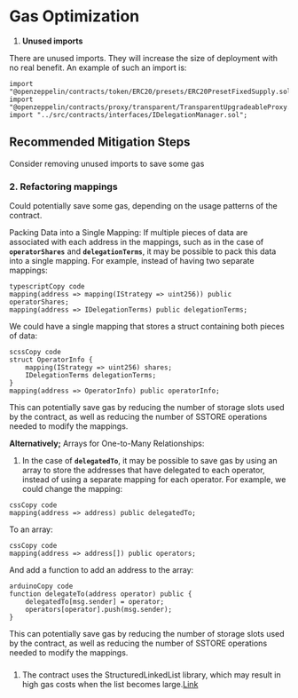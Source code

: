 # Gas Optimization

1. **Unused imports**

There are unused imports. They will increase the size of deployment with no real benefit. An example of such an import is:

```
import "@openzeppelin/contracts/token/ERC20/presets/ERC20PresetFixedSupply.sol";
import "@openzeppelin/contracts/proxy/transparent/TransparentUpgradeableProxy.sol";
import "../src/contracts/interfaces/IDelegationManager.sol";

```

## Recommended Mitigation Steps

Consider removing unused imports to save some gas

### 2. Refactoring mappings

Could potentially save some gas, depending on the usage patterns of the contract.

Packing Data into a Single Mapping: If multiple pieces of data are associated with each address in the mappings, such as in the case of **`operatorShares`** and **`delegationTerms`**, it may be possible to pack this data into a single mapping. For example, instead of having two separate mappings:

```
typescriptCopy code
mapping(address => mapping(IStrategy => uint256)) public operatorShares;
mapping(address => IDelegationTerms) public delegationTerms;

```

We could have a single mapping that stores a struct containing both pieces of data:

```
scssCopy code
struct OperatorInfo {
    mapping(IStrategy => uint256) shares;
    IDelegationTerms delegationTerms;
}
mapping(address => OperatorInfo) public operatorInfo;

```

This can potentially save gas by reducing the number of storage slots used by the contract, as well as reducing the number of SSTORE operations needed to modify the mappings.

**Alternatively;** Arrays for One-to-Many Relationships:

1. In the case of **`delegatedTo`**, it may be possible to save gas by using an array to store the addresses that have delegated to each operator, instead of using a separate mapping for each operator. For example, we could change the mapping:

```
cssCopy code
mapping(address => address) public delegatedTo;

```

To an array:

```
cssCopy code
mapping(address => address[]) public operators;

```

And add a function to add an address to the array:

```
arduinoCopy code
function delegateTo(address operator) public {
    delegatedTo[msg.sender] = operator;
    operators[operator].push(msg.sender);
}

```

This can potentially save gas by reducing the number of storage slots used by the contract, as well as reducing the number of SSTORE operations needed to modify the mappings.

### 

1. The contract uses the StructuredLinkedList library, which may result in high gas costs when the list becomes large.[Link](https://github.com/code-423n4/2023-04-eigenlayer/blob/5e4872358cd2bda1936c29f460ece2308af4def6/src/contracts/core/Slasher.sol)